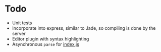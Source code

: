 # Todo

* Unit tests
* Incorporate into express, similar to Jade, so compiling is done by the server
* Editor plugin with syntax highlighting
* Asynchronous `parse` for [index.js](/index.js)
